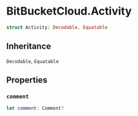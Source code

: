 # BitBucketCloud.Activity

``` swift
struct Activity:​ Decodable, Equatable
```

## Inheritance

`Decodable`, `Equatable`

## Properties

### `comment`

``` swift
let comment:​ Comment?
```
